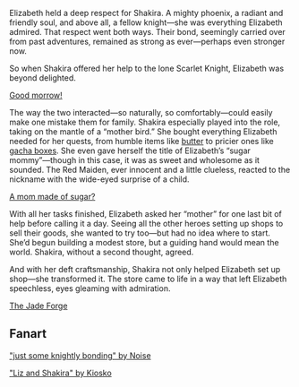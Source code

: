<!-- title: Sugar Phoenix -->

Elizabeth held a deep respect for Shakira. A mighty phoenix, a radiant and friendly soul, and above all, a fellow knight—she was everything Elizabeth admired. That respect went both ways. Their bond, seemingly carried over from past adventures, remained as strong as ever—perhaps even stronger now.

So when Shakira offered her help to the lone Scarlet Knight, Elizabeth was beyond delighted.

[Good morrow!](#embed:https://www.youtube.com/live/CVF91CqGD80?si=YjA9HkRwDhzSjOnt&t=433)

The way the two interacted—so naturally, so comfortably—could easily make one mistake them for family. Shakira especially played into the role, taking on the mantle of a “mother bird.” She bought everything Elizabeth needed for her quests, from humble items like [butter](https://www.youtube.com/live/CVF91CqGD80?si=jlgLHt9iX51FLlEP&t=3358) to pricier ones like [gacha boxes](https://www.youtube.com/live/CVF91CqGD80?si=omF41I7UAk3lXAXN&t=4393). She even gave herself the title of Elizabeth’s “sugar mommy”—though in this case, it was as sweet and wholesome as it sounded. The Red Maiden, ever innocent and a little clueless, reacted to the nickname with the wide-eyed surprise of a child.

[A mom made of sugar?](#embed:https://www.youtube.com/live/CVF91CqGD80?si=1Yg1k-_xZLiaVf6z&t=2666)

With all her tasks finished, Elizabeth asked her “mother” for one last bit of help before calling it a day. Seeing all the other heroes setting up shops to sell their goods, she wanted to try too—but had no idea where to start. She’d begun building a modest store, but a guiding hand would mean the world. Shakira, without a second thought, agreed.

And with her deft craftsmanship, Shakira not only helped Elizabeth set up shop—she transformed it. The store came to life in a way that left Elizabeth speechless, eyes gleaming with admiration.

[The Jade Forge](#embed:https://www.youtube.com/live/CVF91CqGD80?si=FDao9shHchm_vRuR&t=9534)

## Fanart

["just some knightly bonding" by Noise](https://x.com/lestkrr/status/1921705091372863518)

["Liz and Shakira" by Kiosko](https://x.com/FeverKiosko/status/1934841637588611209)
